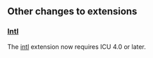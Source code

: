 Other changes to extensions
---------------------------

### <a href="/book/intl.html" class="link">Intl</a>

The <a href="/book/intl.html" class="link">intl</a> extension now
requires ICU 4.0 or later.
